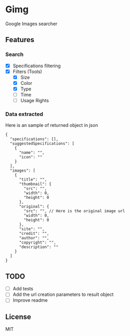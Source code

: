 # Gimg

Google Images searcher

## Features

### Search

- [x] Specifications filtering
- [x] Filters (Tools)
  - [x] Size
  - [x] Color
  - [x] Type
  - [ ] Time
  - [ ] Usage Rights

### Data extracted

Here is an sample of returned object in json
```jsonc
{
  "specifications": [],
  "suggestedSpecifications": [
    {
      "name": "",
      "icon": ""
    }
  ],
  "images": [
    {
      "title": "",
      "thumbnail": {
        "src": "",
        "width": 0,
        "height": 0
      },
      "original": {
        "src": "", // Here is the original image url
        "width": 0,
        "height": 0
      },
      "site": "",
      "credit": "",
      "author": "",
      "copyright": "",
      "description": ""
    }
  ]
}
```

## TODO

- [ ] Add tests
- [ ] Add the url creation parameters to result object
- [ ] Improve readme

## License

MIT
